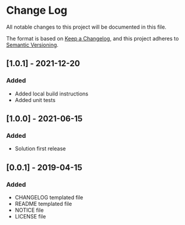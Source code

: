 # Change Log
All notable changes to this project will be documented in this file.

The format is based on [Keep a Changelog](https://keepachangelog.com/en/1.0.0/),
and this project adheres to [Semantic Versioning](https://semver.org/spec/v2.0.0.html).

## [1.0.1] - 2021-12-20
### Added
- Added local build instructions
- Added unit tests

## [1.0.0] - 2021-06-15
### Added
- Solution first release

## [0.0.1] - 2019-04-15
### Added
- CHANGELOG templated file
- README templated file
- NOTICE file
- LICENSE file
